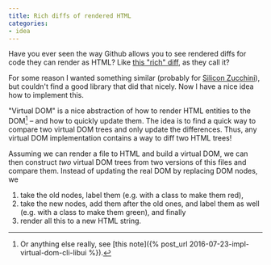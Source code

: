 ```yaml
---
title: Rich diffs of rendered HTML
categories:
- idea
---
```

Have you ever seen the way Github allows you to see rendered diffs for code they can render as HTML? Like [this "rich" diff](https://github.com/killercup/scribbles/commit/dc7d6070ee7645c5afffbc40eacd294bb46ca44c?short_path=37b0d28#diff-37b0d286ed28750e62a9e0b93888457a), as they call it?

For some reason I wanted something similar (probably for [Silicon Zucchini](https://pascalhertleif.de/artikel/silicon-zucchini/)), but couldn't find a good library that did that nicely. Now I have a nice idea how to implement this.

"Virtual DOM" is a nice abstraction of how to render HTML entities to the DOM[^1] – and how to quickly update them. The idea is to find a quick way to compare two virtual DOM trees and only update the differences. Thus, any virtual DOM implementation contains a way to diff two HTML trees!

Assuming we can render a file to HTML and build a virtual DOM, we can then construct _two_ virtual DOM trees from two versions of this files and compare them. Instead of updating the real DOM by replacing DOM nodes, we

1. take the old nodes, label them (e.g. with a class to make them red),
2. take the new nodes, add them after the old ones, and label them as well (e.g. with a class to make them green), and finally
3. render all this to a new HTML string.

[^1]: Or anything else really, see [this note]({% post_url 2016-07-23-impl-virtual-dom-cli-libui %}).
